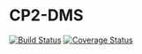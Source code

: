 # CP2-DMS
[![Build Status](https://travis-ci.org/andela-pbirir/CP2-DMS.svg?branch=develop)](https://travis-ci.org/andela-pbirir/CP2-DMS)
[![Coverage Status](https://coveralls.io/repos/github/andela-pbirir/CP2-DMS/badge.svg?branch=develop)](https://coveralls.io/github/andela-pbirir/CP2-DMS?branch=develop)
